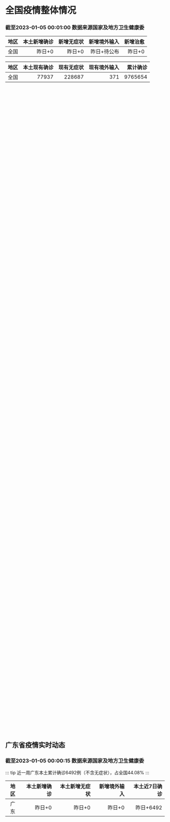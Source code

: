 
# 全国疫情整体情况
### 截至2023-01-05 00:01:00 数据来源国家及地方卫生健康委

|地区|本土新增确诊|新增无症状|新增境外输入|新增治愈|
|:--:|---:|---:|---:|---:|
|全国|昨日+0|昨日+0|昨日+待公布|昨日+0|

|地区|本土现有确诊|现有无症状|现有境外输入|累计确诊|
|:--:|---:|---:|---:|---:|
|全国|77937|228687|371|9765654|

<ChinaMap :dataList="dataList" :title="title"/>

<div id="chinaDayModify" style="width:100%;height:500px;margin-bottom:10px;"></div>
<div id="chinaAddHistoryData" style="width:100%;height:500px;margin-bottom:10px;"></div>
<div id="chinaNowHistoryData" style="width:100%;height:500px;margin-bottom:10px;"></div>
<div id="chinaTotalHistoryData" style="width:100%;height:500px;margin-bottom:10px;"></div>


## 广东省疫情实时动态
### 截至2023-01-05 00:00:15 数据来源国家及地方卫生健康委

::: tip 近一周广东本土累计确诊6492例（不含无症状），占全国44.08%
:::

|地区|本土新增确诊|本土新增无症状|新增境外输入|本土近7日确诊|
|:--:|---:|---:|---:|---:|
|广东|昨日+0|昨日+0|昨日+0|昨日+6492|

<div id="guangdongModify" style="width:100%;height:500px;margin-bottom:10px;"></div>
<div id="guangdongTotalHistory" style="width:100%;height:500px;margin-bottom:10px;"></div>
<div id="guangzhouModifyHistory" style="width:100%;height:500px;margin-bottom:10px;"></div>


<script>
import * as echarts from 'echarts'
export default {
  data(){
    return {
      title: '新增本土确诊',
      dataList: [{name: '台湾', value: 0, addList: []},{name: '香港', value: 0, addList: []},{name: '广东', value: 0, addList: []},{name: '湖北', value: 0, addList: []},{name: '上海', value: 0, addList: []},{name: '吉林', value: 0, addList: []},{name: '四川', value: 0, addList: []},{name: '重庆', value: 0, addList: []},{name: '福建', value: 0, addList: []},{name: '海南', value: 0, addList: []},{name: '河南', value: 0, addList: []},{name: '北京', value: 0, addList: []},{name: '内蒙古', value: 0, addList: []},{name: '云南', value: 0, addList: []},{name: '浙江', value: 0, addList: []},{name: '陕西', value: 0, addList: []},{name: '黑龙江', value: 0, addList: []},{name: '山西', value: 0, addList: []},{name: '山东', value: 0, addList: []},{name: '湖南', value: 0, addList: []},{name: '江苏', value: 0, addList: []},{name: '广西', value: 0, addList: []},{name: '天津', value: 0, addList: []},{name: '辽宁', value: 0, addList: []},{name: '河北', value: 0, addList: []},{name: '澳门', value: 0, addList: []},{name: '新疆', value: 0, addList: []},{name: '江西', value: 0, addList: []},{name: '贵州', value: 0, addList: []},{name: '安徽', value: 0, addList: []},{name: '甘肃', value: 0, addList: []},{name: '西藏', value: 0, addList: []},{name: '青海', value: 0, addList: []},{name: '宁夏', value: 0, addList: []},{name: '南海诸岛', value: 0, addList: []}]
    }
  },
  mounted () {
    const themeObj = {"color":["#2ec7c9","#b6a2de","#5ab1ef","#ffb980","#d87a80","#8d98b3","#e5cf0d","#97b552","#95706d","#dc69aa","#07a2a4","#9a7fd1","#588dd5","#f5994e","#c05050","#59678c","#c9ab00","#7eb00a","#6f5553","#c14089"],"backgroundColor":"rgba(0,0,0,0)","textStyle":{},"title":{"textStyle":{"color":"#008acd"},"subtextStyle":{"color":"#aaaaaa"}},"line":{"itemStyle":{"borderWidth":1},"lineStyle":{"width":2},"symbolSize":3,"symbol":"emptyCircle","smooth":true},"radar":{"itemStyle":{"borderWidth":1},"lineStyle":{"width":2},"symbolSize":3,"symbol":"emptyCircle","smooth":true},"bar":{"itemStyle":{"barBorderWidth":0,"barBorderColor":"#ccc"}},"pie":{"itemStyle":{"borderWidth":0,"borderColor":"#ccc"}},"scatter":{"itemStyle":{"borderWidth":0,"borderColor":"#ccc"}},"boxplot":{"itemStyle":{"borderWidth":0,"borderColor":"#ccc"}},"parallel":{"itemStyle":{"borderWidth":0,"borderColor":"#ccc"}},"sankey":{"itemStyle":{"borderWidth":0,"borderColor":"#ccc"}},"funnel":{"itemStyle":{"borderWidth":0,"borderColor":"#ccc"}},"gauge":{"itemStyle":{"borderWidth":0,"borderColor":"#ccc"}},"candlestick":{"itemStyle":{"color":"#d87a80","color0":"#2ec7c9","borderColor":"#d87a80","borderColor0":"#2ec7c9","borderWidth":1}},"graph":{"itemStyle":{"borderWidth":0,"borderColor":"#ccc"},"lineStyle":{"width":1,"color":"#aaaaaa"},"symbolSize":3,"symbol":"emptyCircle","smooth":true,"color":["#2ec7c9","#b6a2de","#5ab1ef","#ffb980","#d87a80","#8d98b3","#e5cf0d","#97b552","#95706d","#dc69aa","#07a2a4","#9a7fd1","#588dd5","#f5994e","#c05050","#59678c","#c9ab00","#7eb00a","#6f5553","#c14089"],"label":{"color":"#eeeeee"}},"map":{"itemStyle":{"areaColor":"#dddddd","borderColor":"#eeeeee","borderWidth":0.5},"label":{"color":"#d87a80"},"emphasis":{"itemStyle":{"areaColor":"rgba(254,153,78,1)","borderColor":"#444","borderWidth":1},"label":{"color":"rgb(100,0,0)"}}},"geo":{"itemStyle":{"areaColor":"#dddddd","borderColor":"#eeeeee","borderWidth":0.5},"label":{"color":"#d87a80"},"emphasis":{"itemStyle":{"areaColor":"rgba(254,153,78,1)","borderColor":"#444","borderWidth":1},"label":{"color":"rgb(100,0,0)"}}},"categoryAxis":{"axisLine":{"show":true,"lineStyle":{"color":"#008acd"}},"axisTick":{"show":true,"lineStyle":{"color":"#333"}},"axisLabel":{"show":true,"color":"#333"},"splitLine":{"show":false,"lineStyle":{"color":["#eee"]}},"splitArea":{"show":false,"areaStyle":{"color":["rgba(250,250,250,0.3)","rgba(200,200,200,0.3)"]}}},"valueAxis":{"axisLine":{"show":true,"lineStyle":{"color":"#008acd"}},"axisTick":{"show":true,"lineStyle":{"color":"#333"}},"axisLabel":{"show":true,"color":"#333"},"splitLine":{"show":true,"lineStyle":{"color":["#eee"]}},"splitArea":{"show":true,"areaStyle":{"color":["rgba(250,250,250,0.3)","rgba(200,200,200,0.3)"]}}},"logAxis":{"axisLine":{"show":true,"lineStyle":{"color":"#008acd"}},"axisTick":{"show":true,"lineStyle":{"color":"#333"}},"axisLabel":{"show":true,"color":"#333"},"splitLine":{"show":true,"lineStyle":{"color":["#eee"]}},"splitArea":{"show":true,"areaStyle":{"color":["rgba(250,250,250,0.3)","rgba(200,200,200,0.3)"]}}},"timeAxis":{"axisLine":{"show":true,"lineStyle":{"color":"#008acd"}},"axisTick":{"show":true,"lineStyle":{"color":"#333"}},"axisLabel":{"show":true,"color":"#333"},"splitLine":{"show":true,"lineStyle":{"color":["#eee"]}},"splitArea":{"show":false,"areaStyle":{"color":["rgba(250,250,250,0.3)","rgba(200,200,200,0.3)"]}}},"toolbox":{"iconStyle":{"borderColor":"#2ec7c9"},"emphasis":{"iconStyle":{"borderColor":"#18a4a6"}}},"legend":{"textStyle":{"color":"#333333"}},"tooltip":{"axisPointer":{"lineStyle":{"color":"#008acd","width":"1"},"crossStyle":{"color":"#008acd","width":"1"}}},"timeline":{"lineStyle":{"color":"#008acd","width":1},"itemStyle":{"color":"#008acd","borderWidth":1},"controlStyle":{"color":"#008acd","borderColor":"#008acd","borderWidth":0.5},"checkpointStyle":{"color":"#2ec7c9","borderColor":"#2ec7c9"},"label":{"color":"#008acd"},"emphasis":{"itemStyle":{"color":"#a9334c"},"controlStyle":{"color":"#008acd","borderColor":"#008acd","borderWidth":0.5},"label":{"color":"#008acd"}}},"visualMap":{"color":["#5ab1ef","#e0ffff"]},"dataZoom":{"backgroundColor":"rgba(47,69,84,0)","dataBackgroundColor":"#efefff","fillerColor":"rgba(182,162,222,0.2)","handleColor":"#008acd","handleSize":"100%","textStyle":{"color":"#333333"}},"markPoint":{"label":{"color":"#eeeeee"},"emphasis":{"label":{"color":"#eeeeee"}}}}

    echarts.registerTheme('dark', (themeObj))

    this.chartChDay = echarts.init(document.getElementById("chinaDayModify"), "dark")
,this.chartChAdd = echarts.init(document.getElementById("chinaAddHistoryData"), "dark")
,this.chartChNow = echarts.init(document.getElementById("chinaNowHistoryData"), "dark")
,this.chartChTotal = echarts.init(document.getElementById("chinaTotalHistoryData"), "dark")
,this.chartGdMod = echarts.init(document.getElementById("guangdongModify"), "dark")
,this.chartGdTotal = echarts.init(document.getElementById("guangdongTotalHistory"), "dark")
,this.chartGzMod = echarts.init(document.getElementById("guangzhouModifyHistory"), "dark")


    const option_gd_mod = {
      title: {
        text: '广东疫情新增趋势（人）'
      },
      tooltip: {
        trigger: 'axis',
        axisPointer: {
          type: 'cross',
          label: {
            backgroundColor: '#6a7985'
          }
        }
      },
      legend: {
        top: 20,
        data: [{name: '本土新增确诊',icon: 'rect'}, {name: '本土新增无症状',icon: 'rect'},{name: '新增境外输入',icon: 'rect'}]
      },
      grid: {
        left: '3%',
        right: '4%',
        bottom: '3%',
        containLabel: true
      },
      toolbox: {
        feature: {
          saveAsImage: {}
        }
      },
      xAxis: {
        type: 'category',
        boundaryGap: false,
        data: []
      },
      yAxis: {
        type: 'value'
      },
      series: [
        {
          name: '本土新增确诊',
          type: 'line',
          areaStyle: {},
          emphasis: {
            focus: 'series'
          },
          data: []
        },
        {
          name: '本土新增无症状',
          type: 'line',
          areaStyle: {},
          emphasis: {
            focus: 'series'
          },
          data: []
        },
        {
          name: '新增境外输入',
          type: 'line',
          areaStyle: {},
          emphasis: {
            focus: 'series'
          },
          data: []
        }
      ]
    };

    const option_gd_total = {
      title: {
        text: '广东疫情概览（人）'
      },
      tooltip: {
        trigger: 'axis',
        axisPointer: {
          type: 'cross',
          label: {
            backgroundColor: '#6a7985'
          }
        }
      },
      legend: {
        top: 20,
        data: [{name: '累计确诊',icon: 'rect'},{name: '累计治愈',icon: 'rect'}]
      },
      grid: {
        left: '3%',
        right: '4%',
        bottom: '3%',
        containLabel: true
      },
      toolbox: {
        feature: {
          saveAsImage: {}
        }
      },
      xAxis: {
        type: 'category',
        boundaryGap: false,
        data: ["02.22","02.23","02.24","02.25","02.26","02.27","02.28","03.01","03.02","03.03","03.04","03.05","03.06","03.07","03.08","03.09","03.10","03.11","03.12","03.13","03.14","03.15","03.16","03.17","03.18","03.19","03.20","03.21","03.22","03.23","03.24","03.25","03.26","03.27","03.28","03.29","03.30","03.31","04.01","04.02","04.03","04.04","04.05","04.06","04.07","04.08","04.09","04.10","04.11","04.12","04.13","04.14","04.15","04.16","04.17","04.18","04.19","04.20","04.21",]
      },
      yAxis: {
        type: 'value'
      },
      series: [
        {
          name: '累计确诊',
          type: 'line',
          areaStyle: {},
          emphasis: {
            focus: 'series'
          },
          data: [84287,84287,84287,84287,84287,84287,84287,84287,84287,84287,84287,84287,84287,84287,84287,84287,84287,84287,84287,84287,84287,84287,84287,84287,84287,84287,84287,84287,84287,84287,84287,84287,84287,84287,84287,84287,84287,84287,84287,84287,84287,84287,84287,84287,84287,84287,84287,84287,84287,84287,84287,84287,84287,84287,84287,84287,84287,84287,84287,]
        },
        {
          name: '累计治愈',
          type: 'line',
          areaStyle: {},
          emphasis: {
            focus: 'series'
          },
          data: [51366,51366,51366,51366,51366,51366,51366,51366,51366,51366,51366,51366,51366,51366,51366,51366,51366,51366,51366,51366,51366,51366,51366,51366,51366,51366,51366,51366,51366,51366,51366,51366,51366,51366,51366,51366,51366,51366,51366,51366,51366,51366,51366,51366,51366,51366,51366,51366,51366,51366,51366,51366,51366,51366,51366,51366,51366,51366,51366,]
        }
      ]
    };

    const option_gz_mod = {
      title: {
        text: '广州疫情新增趋势（人）'
      },
      tooltip: {
        trigger: 'axis',
        axisPointer: {
          type: 'cross',
          label: {
            backgroundColor: '#6a7985'
          }
        }
      },
      legend: {
        top: 20,
        data: [{name: '本土新增确诊',icon: 'rect'},{name: '本土新增无症状',icon: 'rect'}]
      },
      grid: {
        left: '3%',
        right: '4%',
        bottom: '3%',
        containLabel: true
      },
      toolbox: {
        feature: {
          saveAsImage: {}
        }
      },
      xAxis: {
        type: 'category',
        boundaryGap: false,
        data: []
      },
      yAxis: {
        type: 'value'
      },
      series: [
        {
          name: '本土新增确诊',
          type: 'line',
          areaStyle: {},
          emphasis: {
            focus: 'series'
          },
          data: []
        },
        {
          name: '本土新增无症状',
          type: 'line',
          areaStyle: {},
          emphasis: {
            focus: 'series'
          },
          data: []
        }
      ]
    };

    const option_ch_day  = {
      series: [
        {
          type: 'treemap',
          data: [
            {
              name: '本土新增确诊昨日+0',
              value: 1,
            },
            {
              name: '新增无症状昨日+0',
              value: 1,
            },
            {
              name: '新增境外输入昨日+待公布',
              value: 1,
            },
            {
              name: '新增治愈昨日+0',
              value: 1,
            },
          ]
        }
      ]
    };

    const option_ch_add = {
      title: {
        text: '新增疫情整体走势'
      },
      tooltip: {
        trigger: 'axis',
        axisPointer: {
          type: 'cross',
          label: {
            backgroundColor: '#6a7985'
          }
        }
      },
      legend: {
        top: 20,
        data: [{name: '本土确诊',icon: 'rect'}, {name: '无症状感染',icon: 'rect'},{name: '新增境外输入',icon: 'rect'}]
      },
      grid: {
        left: '3%',
        right: '4%',
        bottom: '3%',
        containLabel: true
      },
      toolbox: {
        feature: {
          saveAsImage: {}
        }
      },
      xAxis: {
        type: 'category',
        boundaryGap: false,
        data: []
      },
      yAxis: {
        type: 'value'
      },
      series: [
        {
          name: '本土确诊',
          type: 'line',
          areaStyle: {},
          emphasis: {
            focus: 'series'
          },
          data: []
        },
        {
          name: '无症状感染',
          type: 'line',
          areaStyle: {},
          emphasis: {
            focus: 'series'
          },
          data: []
        },
        {
          name: '新增境外输入',
          type: 'line',
          areaStyle: {},
          emphasis: {
            focus: 'series'
          },
          data: []
        }
      ]
    };

    const option_ch_now = {
      title: {
        text: '现有疫情整体走势'
      },
      tooltip: {
        trigger: 'axis',
        axisPointer: {
          type: 'cross',
          label: {
            backgroundColor: '#6a7985'
          }
        }
      },
      legend: {
        top: 20,
        data: [{name: '本土确诊',icon: 'rect'}, {name: '无症状感染',icon: 'rect'},{name: '新增境外输入',icon: 'rect'}]
      },
      grid: {
        left: '3%',
        right: '4%',
        bottom: '3%',
        containLabel: true
      },
      toolbox: {
        feature: {
          saveAsImage: {}
        }
      },
      xAxis: {
        type: 'category',
        boundaryGap: false,
        data: ["02.22","02.23","02.24","02.25","02.26","02.27","02.28","03.01","03.02","03.03","03.04","03.05","03.06","03.07","03.08","03.09","03.10","03.11","03.12","03.13","03.14","03.15","03.16","03.17","03.18","03.19","03.20","03.21","03.22","03.23","03.24","03.25","03.26","03.27","03.28","03.29","03.30","03.31","04.01","04.02","04.03","04.04","04.05","04.06","04.07","04.08","04.09","04.10","04.11","04.12","04.13","04.14","04.15","04.16","04.17","04.18","04.19","04.20","04.21",]
      },
      yAxis: {
        type: 'value'
      },
      series: [
        {
          name: '本土确诊',
          type: 'line',
          areaStyle: {},
          emphasis: {
            focus: 'series'
          },
          data: [77937,77937,77937,77937,77937,77937,77937,77937,77937,77937,77937,77937,77937,77937,77937,77937,77937,77937,77937,77937,77937,77937,77937,77937,77937,77937,77937,77937,77937,77937,77937,77937,77937,77937,77937,77937,77937,77937,77937,77937,77937,77937,77937,77937,77937,77937,77937,77937,77937,77937,77937,77937,77937,77937,77937,77937,77937,77937,77937,]
        },
        {
          name: '无症状感染',
          type: 'line',
          areaStyle: {},
          emphasis: {
            focus: 'series'
          },
          data: [371,371,371,371,371,371,371,371,371,371,371,371,371,371,371,371,371,371,371,371,371,371,371,371,371,371,371,371,371,371,371,371,371,371,371,371,371,371,371,371,371,371,371,371,371,371,371,371,371,371,371,371,371,371,371,371,371,371,371,]
        },
        {
          name: '新增境外输入',
          type: 'line',
          areaStyle: {},
          emphasis: {
            focus: 'series'
          },
          data: [228687,228687,228687,228687,228687,228687,228687,228687,228687,228687,228687,228687,228687,228687,228687,228687,228687,228687,228687,228687,228687,228687,228687,228687,228687,228687,228687,228687,228687,228687,228687,228687,228687,228687,228687,228687,228687,228687,228687,228687,228687,228687,228687,228687,228687,228687,228687,228687,228687,228687,228687,228687,228687,228687,228687,228687,228687,228687,228687,]
        }
      ]
    };

    const option_ch_total = {
      title: {
        text: '累计疫情整体走势'
      },
      tooltip: {
        trigger: 'axis',
        axisPointer: {
          type: 'cross',
          label: {
            backgroundColor: '#6a7985'
          }
        }
      },
      legend: {
        top: 20,
        data: [{name: '确诊(含港澳台)', con: 'rect'}, {name: '死亡(含港澳台)',icon: 'rect'}]
      },
      grid: {
        left: '3%',
        right: '4%',
        bottom: '3%',
        containLabel: true
      },
      toolbox: {
        feature: {
          saveAsImage: {}
        }
      },
      xAxis: {
        type: 'category',
        boundaryGap: false,
        data: ["02.22","02.23","02.24","02.25","02.26","02.27","02.28","03.01","03.02","03.03","03.04","03.05","03.06","03.07","03.08","03.09","03.10","03.11","03.12","03.13","03.14","03.15","03.16","03.17","03.18","03.19","03.20","03.21","03.22","03.23","03.24","03.25","03.26","03.27","03.28","03.29","03.30","03.31","04.01","04.02","04.03","04.04","04.05","04.06","04.07","04.08","04.09","04.10","04.11","04.12","04.13","04.14","04.15","04.16","04.17","04.18","04.19","04.20","04.21",]
      },
      yAxis: {
        type: 'value'
      },
      series: [
        {
          name: '确诊(含港澳台)',
          type: 'line',
          areaStyle: {},
          emphasis: {
            focus: 'series'
          },
          data: [9765654,9765654,9765654,9765654,9765654,9765654,9765654,9765654,9765654,9765654,9765654,9765654,9765654,9765654,9765654,9765654,9765654,9765654,9765654,9765654,9765654,9765654,9765654,9765654,9765654,9765654,9765654,9765654,9765654,9765654,9765654,9765654,9765654,9765654,9765654,9765654,9765654,9765654,9765654,9765654,9765654,9765654,9765654,9765654,9765654,9765654,9765654,9765654,9765654,9765654,9765654,9765654,9765654,9765654,9765654,9765654,9765654,9765654,9765654,]
        },
        {
          name: '死亡(含港澳台)',
          type: 'line',
          areaStyle: {},
          emphasis: {
            focus: 'series'
          },
          data: [28939,28939,28939,28939,28939,28939,28939,28939,28939,28939,28939,28939,28939,28939,28939,28939,28939,28939,28939,28939,28939,28939,28939,28939,28939,28939,28939,28939,28939,28939,28939,28939,28939,28939,28939,28939,28939,28939,28939,28939,28939,28939,28939,28939,28939,28939,28939,28939,28939,28939,28939,28939,28939,28939,28939,28939,28939,28939,28939,]
        }
      ]
    };

    this.chartGdMod.setOption(option_gd_mod);
    this.chartGdTotal.setOption(option_gd_total);
    this.chartGzMod.setOption(option_gz_mod);
    this.chartChDay.setOption(option_ch_day);
    this.chartChAdd.setOption(option_ch_add);
    this.chartChNow.setOption(option_ch_now);
    this.chartChTotal.setOption(option_ch_total);

    window.onresize = () => {
      this.chartGdMod.resize()
      this.chartGdTotal.resize()
      this.chartGzMod.resize()
      this.chartChDay.resize()
      this.chartChAdd.resize()
      this.chartChNow.resize()
      this.chartChTotal.resize()
    }
  }
}
</script>

## 广东省各地区疫情情况

::: danger 0个中高风险地区
:::

|地区|本土新增确诊|本土新增无症状|本土近7日确诊|中高风险地区|
|:--:|---:|---:|---:|---:|
|广州|0|0|+3023|0|
|汕头|0|0|+514|0|
|深圳|0|0|+480|0|
|云浮|0|0|+320|0|
|惠州|0|0|+302|0|
|佛山|0|0|+258|0|
|潮州|0|0|+253|0|
|中山|0|0|+210|0|
|珠海|0|0|+207|0|
|阳江|0|0|+195|0|
|湛江|0|0|+139|0|
|茂名|0|0|+120|0|
|江门|0|0|+111|0|
|肇庆|0|0|+69|0|
|梅州|0|0|+62|0|
|韶关|0|0|+61|0|
|汕尾|0|0|+55|0|
|清远|0|0|+43|0|
|东莞|0|0|+35|0|
|河源|0|0|+19|0|
|揭阳|0|0|+16|0|
|未公布来源|0|0|0|0|


## 广东疫情热点动态

  
### 04-21 11:01
::: tip 罕见！深圳发现一例黑热病，传播媒介是它
“刚开始以为是感冒，后来新冠、甲流，甚至连白血病都查了，也查不出病因。”75岁的陈老伯伯告诉记者，他上个月到深圳看望儿子时出现发烧症状，抗生素、抗菌药物治疗不见效果，且高烧持续不退，最高烧到39℃。转...

羊城派

[阅读全文](https://view.inews.qq.com/a/20230421A02VVB00?uid=100188415180&chlid=_qqnews_custom_search_pictext#)
:::

### 04-21 10:03
::: tip 海普洛斯核酸检测占营收92％ 上月收深圳卫健委2罚单
3月29日，海普洛斯生物科技有限公司（简称“海普洛斯”）递表港交所，联席保荐人为招银国际融资有限公司及中信证券（香港）有限公司。招股书显示，海普洛斯是中国领先的基因检测解决方案供应商，专注于使用分子诊...

海峡舆情

[阅读全文](https://h5.baike.qq.com/mobile/landing.html?docid=20230421A0245600&isNews=1&adtag=wxjk.yqssc.yqdt)
:::

### 04-21 07:01
::: tip 罕见！深圳发现一例黑热病
“刚开始以为是感冒，后来新冠、甲流，甚至连白血病都查了，也查不出病因。”75岁的陈老伯伯告诉记者，他上个月到深圳看望儿子时出现发烧症状，抗生素、抗菌药物治疗不见效果，且高烧持续不退，最高烧到39℃。转...

深圳特区报

[阅读全文](https://view.inews.qq.com/a/20230420A09M2O00?uid=100162862382&shareto=wx&devid=6B867A79-89E7-4FEF-A3B8-FCBF7F356E49&qimei=5e1231f5-e69a-46f0-b45d-19c7cb333211&qs_signature=AAw6ULYPTkbZzwdHgZnqxNrMCWK%2FMhojEYza9lJ4Lrs6%2B%2Bmnp5Cn%2BQK6zR4xdC%2F2J%2Fa9aryuLdNEGrWKOI8kIvMA4R2FZ1m3psA4vdj5HatA5Fnuwoea6vTwhvxnYA%3D%3D&appver=15.5_qqnews_7.1.12#)
:::

### 04-17 18:33
::: tip 广州公交站场进站不再强制要求佩戴口罩
羊城晚报全媒体记者4月17日从广州公交站场管理公司获悉，4月14日起，广州公交站场管理公司辖下95个站场撤下“进入公交站场，全程佩戴口罩”指引牌，下架该词条进站广播。广州公交站场管理公司倡导广大市民乘...

金羊网

[阅读全文](https://view.inews.qq.com/a/20230417A07TR700?shareto=wx&devid=6B867A79-89E7-4FEF-A3B8-FCBF7F356E49&qimei=5e1231f5-e69a-46f0-b45d-19c7cb333211&uid=100162862382&qs_signature=AAwXUk%2BPya2VzlvcTcWa2mZasAb4dlBnvBmbosRScIF7vsAKxlFGSmbwjWuxEwYyac%2BwCzV1VPC3K33gLcRnFVAswpfOuXXpE2k6%2BBDEejHcwhTKzTFxqC0bEXJ5iA%3D%3D&appver=15.5_qqnews_7.1.11#)
:::

### 04-16 21:03
::: tip 深圳流感的风险等级为“中”，做好这几点和流感说“拜拜”
当前，深圳流感的风险等级为“中”。流感流行季节，市民如何做好个人防护？得了流感怎么办？16日，记者采访了中山大学附属第七医院副院长、儿童血液肿瘤专科学科带头人陈纯。
陈纯介绍，流行性感冒（以下简称“流...

深圳特区报

[阅读全文](https://view.inews.qq.com/a/20230416A065J400?uid=100162862382&shareto=wx&devid=6B867A79-89E7-4FEF-A3B8-FCBF7F356E49&qimei=5e1231f5-e69a-46f0-b45d-19c7cb333211&qs_signature=AAwXyxjdzaYOSrPM62ajuAkVwhxICI9cm1%2B%2Fzd6EbnJa2c9qtFeF96CzA%2F8LOnNYXC%2FnF1x1D2WFTwhVZeSx82kqAxIoGzb4DMKe3pDOlBxcN%2BQqcs5A%2FNP33hC%2FsA%3D%3D&appver=15.5_qqnews_7.1.00#)
:::

### 04-16 11:14
::: tip 广州一小学生疑遭“校园霸凌”后确诊“创伤后应激障碍”，警方介入调查
4月14日，广州市天河区柯木塱小学学生家长郭女士网上发帖称，儿子贝贝（化名）在学校遭遇同班同学轩轩（化名）长期“霸凌”，最近一次则被对方击打致牙齿松动脱落，孩子因此情绪持续低落，后在就医时确诊“创伤后...

新黄河

[阅读全文](https://h5.baike.qq.com/mobile/landing.html?docid=20230416A026JF00&isNews=1&adtag=wxjk.yqssc.yqdt)
:::

### 04-14 19:01
::: tip 全国首个！国家儿童医学中心儿童慢性病防控深圳基地揭牌
文、图/羊城晚报全媒体记者 王俊14日，国家儿童医学中心儿童慢性病防控深圳基地在深圳市慢性病防治中心正式落地，该基地将为制定儿童健康促进策略、构建深圳儿童慢病的早期预警和防控体系提供科学依据。这也是全...

羊城派

[阅读全文](https://h5.baike.qq.com/mobile/landing.html?docid=20230414A08WWT00&isNews=1&adtag=wxjk.yqssc.yqdt)
:::

### 04-13 21:44
::: tip 首例H3N8禽流感死亡病例：中国广东的56岁女性
据浙江之声报道，4月11日，世界卫生组织（简称“世卫组织”）官网通报了一例人感染甲型H3N8禽流感病毒后死亡病例。据报道，这是首次已知人类感染甲型H3N8禽流感毒株死亡病例。确诊患者为我国广东省的一名...

每日经济新闻

[阅读全文](https://h5.baike.qq.com/mobile/landing.html?docid=20230413A0A2J100&isNews=1&adtag=wxjk.yqssc.yqdt)
:::

### 04-13 21:05
::: tip 世卫通报全球首例死亡病例！系中国广东患者
4月11日‍世界卫生组织（简称“世卫组织”）官网通报了一例人感染甲型H3N8禽流感病毒后死亡病例据报道这是首次已知人类感染甲型H3N8禽流感毒株死亡病例‍确诊患者为我国广东省的一名56岁女性，于202...

东方网

[阅读全文](https://h5.baike.qq.com/mobile/landing.html?docid=20230413A09Q8Z00&isNews=1&adtag=wxjk.yqssc.yqdt)
:::

### 04-13 17:43
::: tip 东莞医院流感就诊人数出现回落 专家预测拐点将在四月中
流感来势汹汹，经过一个多月的肆虐，目前东莞流感开始呈现下降态势。据东莞市卫生健康局（以下简称“东莞卫健局”）提供的监测数据显示，东莞市流感样病例就诊指数（ILI%）近3周上升态势已趋缓。东莞市人民医院...

南方都市报

[阅读全文](https://view.inews.qq.com/a/20230413A07G2300?uid=100188415180&chlid=_qqnews_custom_search_pictext#)
:::


## 广州疫情热点动态

  
### 04-21 11:01
::: tip 罕见！深圳发现一例黑热病，传播媒介是它
“刚开始以为是感冒，后来新冠、甲流，甚至连白血病都查了，也查不出病因。”75岁的陈老伯伯告诉记者，他上个月到深圳看望儿子时出现发烧症状，抗生素、抗菌药物治疗不见效果，且高烧持续不退，最高烧到39℃。转...

羊城派

[阅读全文](https://view.inews.qq.com/a/20230421A02VVB00?uid=100188415180&chlid=_qqnews_custom_search_pictext#)
:::

### 04-21 10:03
::: tip 海普洛斯核酸检测占营收92％ 上月收深圳卫健委2罚单
3月29日，海普洛斯生物科技有限公司（简称“海普洛斯”）递表港交所，联席保荐人为招银国际融资有限公司及中信证券（香港）有限公司。招股书显示，海普洛斯是中国领先的基因检测解决方案供应商，专注于使用分子诊...

海峡舆情

[阅读全文](https://h5.baike.qq.com/mobile/landing.html?docid=20230421A0245600&isNews=1&adtag=wxjk.yqssc.yqdt)
:::

### 04-21 07:01
::: tip 罕见！深圳发现一例黑热病
“刚开始以为是感冒，后来新冠、甲流，甚至连白血病都查了，也查不出病因。”75岁的陈老伯伯告诉记者，他上个月到深圳看望儿子时出现发烧症状，抗生素、抗菌药物治疗不见效果，且高烧持续不退，最高烧到39℃。转...

深圳特区报

[阅读全文](https://view.inews.qq.com/a/20230420A09M2O00?uid=100162862382&shareto=wx&devid=6B867A79-89E7-4FEF-A3B8-FCBF7F356E49&qimei=5e1231f5-e69a-46f0-b45d-19c7cb333211&qs_signature=AAw6ULYPTkbZzwdHgZnqxNrMCWK%2FMhojEYza9lJ4Lrs6%2B%2Bmnp5Cn%2BQK6zR4xdC%2F2J%2Fa9aryuLdNEGrWKOI8kIvMA4R2FZ1m3psA4vdj5HatA5Fnuwoea6vTwhvxnYA%3D%3D&appver=15.5_qqnews_7.1.12#)
:::

### 04-17 18:33
::: tip 广州公交站场进站不再强制要求佩戴口罩
羊城晚报全媒体记者4月17日从广州公交站场管理公司获悉，4月14日起，广州公交站场管理公司辖下95个站场撤下“进入公交站场，全程佩戴口罩”指引牌，下架该词条进站广播。广州公交站场管理公司倡导广大市民乘...

金羊网

[阅读全文](https://view.inews.qq.com/a/20230417A07TR700?shareto=wx&devid=6B867A79-89E7-4FEF-A3B8-FCBF7F356E49&qimei=5e1231f5-e69a-46f0-b45d-19c7cb333211&uid=100162862382&qs_signature=AAwXUk%2BPya2VzlvcTcWa2mZasAb4dlBnvBmbosRScIF7vsAKxlFGSmbwjWuxEwYyac%2BwCzV1VPC3K33gLcRnFVAswpfOuXXpE2k6%2BBDEejHcwhTKzTFxqC0bEXJ5iA%3D%3D&appver=15.5_qqnews_7.1.11#)
:::

### 04-16 21:03
::: tip 深圳流感的风险等级为“中”，做好这几点和流感说“拜拜”
当前，深圳流感的风险等级为“中”。流感流行季节，市民如何做好个人防护？得了流感怎么办？16日，记者采访了中山大学附属第七医院副院长、儿童血液肿瘤专科学科带头人陈纯。
陈纯介绍，流行性感冒（以下简称“流...

深圳特区报

[阅读全文](https://view.inews.qq.com/a/20230416A065J400?uid=100162862382&shareto=wx&devid=6B867A79-89E7-4FEF-A3B8-FCBF7F356E49&qimei=5e1231f5-e69a-46f0-b45d-19c7cb333211&qs_signature=AAwXyxjdzaYOSrPM62ajuAkVwhxICI9cm1%2B%2Fzd6EbnJa2c9qtFeF96CzA%2F8LOnNYXC%2FnF1x1D2WFTwhVZeSx82kqAxIoGzb4DMKe3pDOlBxcN%2BQqcs5A%2FNP33hC%2FsA%3D%3D&appver=15.5_qqnews_7.1.00#)
:::

### 04-16 11:14
::: tip 广州一小学生疑遭“校园霸凌”后确诊“创伤后应激障碍”，警方介入调查
4月14日，广州市天河区柯木塱小学学生家长郭女士网上发帖称，儿子贝贝（化名）在学校遭遇同班同学轩轩（化名）长期“霸凌”，最近一次则被对方击打致牙齿松动脱落，孩子因此情绪持续低落，后在就医时确诊“创伤后...

新黄河

[阅读全文](https://h5.baike.qq.com/mobile/landing.html?docid=20230416A026JF00&isNews=1&adtag=wxjk.yqssc.yqdt)
:::

### 04-14 19:01
::: tip 全国首个！国家儿童医学中心儿童慢性病防控深圳基地揭牌
文、图/羊城晚报全媒体记者 王俊14日，国家儿童医学中心儿童慢性病防控深圳基地在深圳市慢性病防治中心正式落地，该基地将为制定儿童健康促进策略、构建深圳儿童慢病的早期预警和防控体系提供科学依据。这也是全...

羊城派

[阅读全文](https://h5.baike.qq.com/mobile/landing.html?docid=20230414A08WWT00&isNews=1&adtag=wxjk.yqssc.yqdt)
:::

### 04-13 21:44
::: tip 首例H3N8禽流感死亡病例：中国广东的56岁女性
据浙江之声报道，4月11日，世界卫生组织（简称“世卫组织”）官网通报了一例人感染甲型H3N8禽流感病毒后死亡病例。据报道，这是首次已知人类感染甲型H3N8禽流感毒株死亡病例。确诊患者为我国广东省的一名...

每日经济新闻

[阅读全文](https://h5.baike.qq.com/mobile/landing.html?docid=20230413A0A2J100&isNews=1&adtag=wxjk.yqssc.yqdt)
:::

### 04-13 21:05
::: tip 世卫通报全球首例死亡病例！系中国广东患者
4月11日‍世界卫生组织（简称“世卫组织”）官网通报了一例人感染甲型H3N8禽流感病毒后死亡病例据报道这是首次已知人类感染甲型H3N8禽流感毒株死亡病例‍确诊患者为我国广东省的一名56岁女性，于202...

东方网

[阅读全文](https://h5.baike.qq.com/mobile/landing.html?docid=20230413A09Q8Z00&isNews=1&adtag=wxjk.yqssc.yqdt)
:::

### 04-13 17:43
::: tip 东莞医院流感就诊人数出现回落 专家预测拐点将在四月中
流感来势汹汹，经过一个多月的肆虐，目前东莞流感开始呈现下降态势。据东莞市卫生健康局（以下简称“东莞卫健局”）提供的监测数据显示，东莞市流感样病例就诊指数（ILI%）近3周上升态势已趋缓。东莞市人民医院...

南方都市报

[阅读全文](https://view.inews.qq.com/a/20230413A07G2300?uid=100188415180&chlid=_qqnews_custom_search_pictext#)
:::

